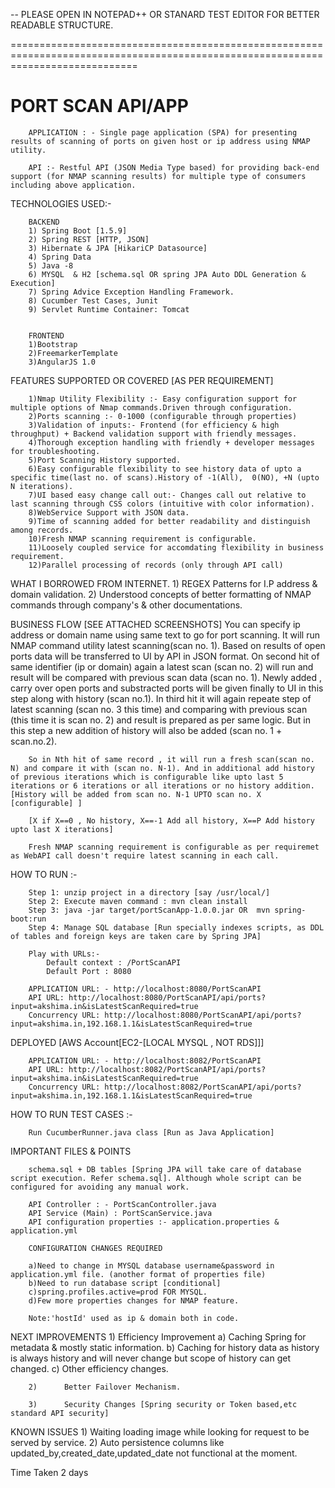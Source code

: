 -- PLEASE OPEN IN NOTEPAD++ OR STANARD TEST EDITOR FOR BETTER READABLE STRUCTURE.

==================================================================================================================================
# PORT SCAN API/APP 

		APPLICATION : - Single page application (SPA) for presenting results of scanning of ports on given host or ip address using NMAP utility.  

		API :- Restful API (JSON Media Type based) for providing back-end support (for NMAP scanning results) for multiple type of consumers including above application.


TECHNOLOGIES USED:-

		BACKEND
		1) Spring Boot [1.5.9]
		2) Spring REST [HTTP, JSON] 
		3) Hibernate & JPA [HikariCP Datasource]
		4) Spring Data
		5) Java -8 
		6) MYSQL  & H2 [schema.sql OR spring JPA Auto DDL Generation & Execution]
		7) Spring Advice Exception Handling Framework.
		8) Cucumber Test Cases, Junit
		9) Servlet Runtime Container: Tomcat


		FRONTEND
		1)Bootstrap
		2)FreemarkerTemplate
		3)AngularJS 1.0
		

FEATURES SUPPORTED OR COVERED [AS PER REQUIREMENT]

		1)Nmap Utility Flexibility :- Easy configuration support for multiple options of Nmap commands.Driven through configuration.
		2)Ports scanning :- 0-1000 (configurable through properties)
		3)Validation of inputs:- Frontend (for efficiency & high throughput) + Backend validation support with friendly messages.
		4)Thorough exception handling with friendly + developer messages for troubleshooting.
		5)Port Scanning History supported.
		6)Easy configurable flexibility to see history data of upto a specific time(last no. of scans).History of -1(All), 	0(NO), +N (upto N iterations).
		7)UI based easy change call out:- Changes call out relative to last scanning through CSS colors (intuitive with color information).
		8)WebService Support with JSON data. 
		9)Time of scanning added for better readability and distinguish among records.
		10)Fresh NMAP scanning requirement is configurable.
		11)Loosely coupled service for accomdating flexibility in business requirement.
		12)Parallel processing of records (only through API call)


WHAT I BORROWED FROM INTERNET.
		1) REGEX Patterns for I.P address & domain validation.
		2) Understood concepts of better formatting of NMAP commands through company's & other documentations.

	
	
BUSINESS FLOW [SEE ATTACHED SCREENSHOTS]
		You can specify ip address or domain name using same text to go for port scanning. It will run NMAP command utility latest scanning(scan no. 1). Based on results of open ports data will be transferred to UI by API in JSON format. On second hit of same identifier (ip or domain) again a latest scan (scan no. 2) will run and result will be compared with previous scan data (scan no. 1). Newly added , carry over open ports and substracted ports will be given finally to UI in this step along with history (scan no.1). In third hit it will again repeate step of latest scanning (scan no. 3 this time) and comparing with previous scan (this time it is scan no. 2) and result is prepared as per same logic. But in this step a new addition of history will also be added (scan no. 1 + scan.no.2). 

		So in Nth hit of same record , it will run a fresh scan(scan no. N) and compare it with (scan no. N-1). And in additional add history of previous iterations which is configurable like upto last 5 iterations or 6 iterations or all iterations or no history addition.[History will be added from scan no. N-1 UPTO scan no. X [configurable] ] 

		[X if X==0 , No history, X==-1 Add all history, X==P Add history upto last X iterations]
		
		Fresh NMAP scanning requirement is configurable as per requiremet as WebAPI call doesn't require latest scanning in each call. 

HOW TO RUN :- 

		Step 1: unzip project in a directory [say /usr/local/]
		Step 2: Execute maven command : mvn clean install
		Step 3: java -jar target/portScanApp-1.0.0.jar OR  mvn spring-boot:run
		Step 4: Manage SQL database [Run specially indexes scripts, as DDL of tables and foreign keys are taken care by Spring JPA]

		Play with URLs:- 
			Default context : /PortScanAPI
			Default Port : 8080
			
		APPLICATION URL: - http://localhost:8080/PortScanAPI
		API URL: http://localhost:8080/PortScanAPI/api/ports?input=akshima.in&isLatestScanRequired=true
		Concurrency URL: http://localhost:8080/PortScanAPI/api/ports?input=akshima.in,192.168.1.1&isLatestScanRequired=true

DEPLOYED [AWS Account[EC2-[LOCAL MYSQL , NOT RDS]]]

		APPLICATION URL: - http://localhost:8082/PortScanAPI
		API URL: http://localhost:8082/PortScanAPI/api/ports?input=akshima.in&isLatestScanRequired=true
		Concurrency URL: http://localhost:8082/PortScanAPI/api/ports?input=akshima.in,192.168.1.1&isLatestScanRequired=true
		
HOW TO RUN TEST CASES :- 
		
		Run CucumberRunner.java class [Run as Java Application]
		
IMPORTANT FILES & POINTS

		schema.sql + DB tables [Spring JPA will take care of database script execution. Refer schema.sql]. Although whole script can be configured for avoiding any manual work.

		API Controller : - PortScanController.java  
		API Service (Main) : PortScanService.java
		API configuration properties :- application.properties & application.yml
		
		CONFIGURATION CHANGES REQUIRED
		
		a)Need to change in MYSQL database username&password in application.yml file. (another format of properties file)
		b)Need to run database script [conditional]
		c)spring.profiles.active=prod FOR MYSQL.
		d)Few more properties changes for NMAP feature.
		
		Note:'hostId' used as ip & domain both in code.
		
NEXT IMPROVEMENTS
		1) Efficiency Improvement 
				a) Caching  Spring for metadata & mostly static information.
				b) Caching for history data as history is always history and will never change but scope of history can get changed.
				c) Other efficiency changes. 

		2)		Better Failover Mechanism.
			
		3) 		Security Changes [Spring security or Token based,etc standard API security]

		
KNOWN ISSUES
		1) Waiting loading image while looking for request to be served by service.
		2) Auto persistence columns like updated_by,created_date,updated_date not functional at the moment.
		
Time Taken 
		2 days